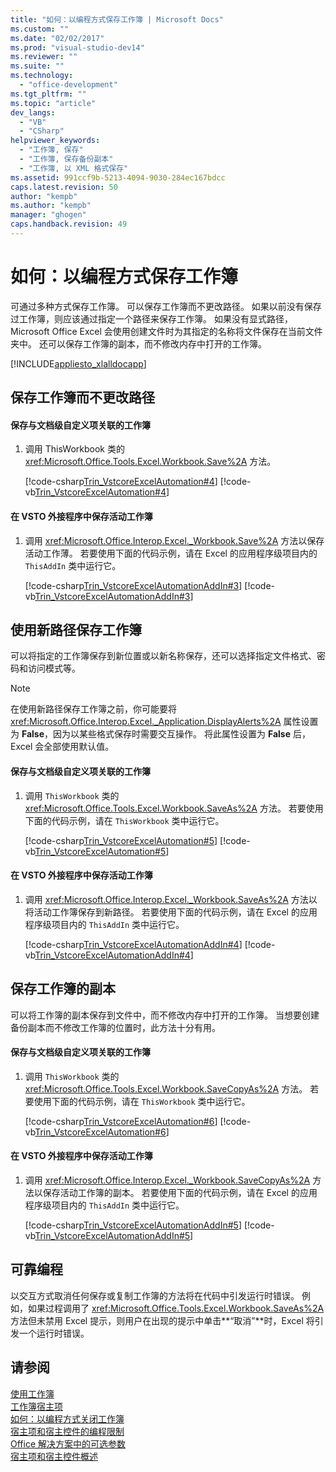 ```yaml
---
title: "如何：以编程方式保存工作簿 | Microsoft Docs"
ms.custom: ""
ms.date: "02/02/2017"
ms.prod: "visual-studio-dev14"
ms.reviewer: ""
ms.suite: ""
ms.technology: 
  - "office-development"
ms.tgt_pltfrm: ""
ms.topic: "article"
dev_langs: 
  - "VB"
  - "CSharp"
helpviewer_keywords: 
  - "工作簿, 保存"
  - "工作簿, 保存备份副本"
  - "工作簿, 以 XML 格式保存"
ms.assetid: 991ccf9b-5213-4094-9030-284ec167bdcc
caps.latest.revision: 50
author: "kempb"
ms.author: "kempb"
manager: "ghogen"
caps.handback.revision: 49
---
```

# 如何：以编程方式保存工作簿
  可通过多种方式保存工作簿。  可以保存工作簿而不更改路径。  如果以前没有保存过工作簿，则应该通过指定一个路径来保存工作簿。  如果没有显式路径，Microsoft Office Excel 会使用创建文件时为其指定的名称将文件保存在当前文件夹中。  还可以保存工作簿的副本，而不修改内存中打开的工作簿。  
  
 [!INCLUDE[appliesto_xlalldocapp](../vsto/includes/appliesto-xlalldocapp-md.md)]  
  
## 保存工作簿而不更改路径  
  
#### 保存与文档级自定义项关联的工作簿  
  
1.  调用 ThisWorkbook 类的 <xref:Microsoft.Office.Tools.Excel.Workbook.Save%2A> 方法。  
  
     [!code-csharp[Trin_VstcoreExcelAutomation#4](../snippets/csharp/VS_Snippets_OfficeSP/Trin_VstcoreExcelAutomation/CS/ThisWorkbook.cs#4)]
     [!code-vb[Trin_VstcoreExcelAutomation#4](../snippets/visualbasic/VS_Snippets_OfficeSP/Trin_VstcoreExcelAutomation/VB/ThisWorkbook.vb#4)]  
  
#### 在 VSTO 外接程序中保存活动工作簿  
  
1.  调用 <xref:Microsoft.Office.Interop.Excel._Workbook.Save%2A> 方法以保存活动工作薄。  若要使用下面的代码示例，请在 Excel 的应用程序级项目内的 `ThisAddIn` 类中运行它。  
  
     [!code-csharp[Trin_VstcoreExcelAutomationAddIn#3](../snippets/csharp/VS_Snippets_OfficeSP/Trin_VstcoreExcelAutomationAddIn/CS/ThisAddIn.cs#3)]
     [!code-vb[Trin_VstcoreExcelAutomationAddIn#3](../snippets/visualbasic/VS_Snippets_OfficeSP/Trin_VstcoreExcelAutomationAddIn/VB/ThisAddIn.vb#3)]  
  
## 使用新路径保存工作簿  
 可以将指定的工作簿保存到新位置或以新名称保存，还可以选择指定文件格式、密码和访问模式等。  
  
> [!NOTE]  
>  在使用新路径保存工作簿之前，你可能要将 <xref:Microsoft.Office.Interop.Excel._Application.DisplayAlerts%2A> 属性设置为 **False**，因为以某些格式保存时需要交互操作。  将此属性设置为 **False** 后，Excel 会全部使用默认值。  
  
#### 保存与文档级自定义项关联的工作簿  
  
1.  调用 `ThisWorkbook` 类的 <xref:Microsoft.Office.Tools.Excel.Workbook.SaveAs%2A> 方法。  若要使用下面的代码示例，请在 `ThisWorkbook` 类中运行它。  
  
     [!code-csharp[Trin_VstcoreExcelAutomation#5](../snippets/csharp/VS_Snippets_OfficeSP/Trin_VstcoreExcelAutomation/CS/ThisWorkbook.cs#5)]
     [!code-vb[Trin_VstcoreExcelAutomation#5](../snippets/visualbasic/VS_Snippets_OfficeSP/Trin_VstcoreExcelAutomation/VB/ThisWorkbook.vb#5)]  
  
#### 在 VSTO 外接程序中保存活动工作簿  
  
1.  调用 <xref:Microsoft.Office.Interop.Excel._Workbook.SaveAs%2A> 方法以将活动工作簿保存到新路径。  若要使用下面的代码示例，请在 Excel 的应用程序级项目内的 `ThisAddIn` 类中运行它。  
  
     [!code-csharp[Trin_VstcoreExcelAutomationAddIn#4](../snippets/csharp/VS_Snippets_OfficeSP/Trin_VstcoreExcelAutomationAddIn/CS/ThisAddIn.cs#4)]
     [!code-vb[Trin_VstcoreExcelAutomationAddIn#4](../snippets/visualbasic/VS_Snippets_OfficeSP/Trin_VstcoreExcelAutomationAddIn/VB/ThisAddIn.vb#4)]  
  
## 保存工作簿的副本  
 可以将工作簿的副本保存到文件中，而不修改内存中打开的工作簿。  当想要创建备份副本而不修改工作簿的位置时，此方法十分有用。  
  
#### 保存与文档级自定义项关联的工作簿  
  
1.  调用 `ThisWorkbook` 类的 <xref:Microsoft.Office.Tools.Excel.Workbook.SaveCopyAs%2A> 方法。  若要使用下面的代码示例，请在 `ThisWorkbook` 类中运行它。  
  
     [!code-csharp[Trin_VstcoreExcelAutomation#6](../snippets/csharp/VS_Snippets_OfficeSP/Trin_VstcoreExcelAutomation/CS/ThisWorkbook.cs#6)]
     [!code-vb[Trin_VstcoreExcelAutomation#6](../snippets/visualbasic/VS_Snippets_OfficeSP/Trin_VstcoreExcelAutomation/VB/ThisWorkbook.vb#6)]  
  
#### 在 VSTO 外接程序中保存活动工作簿  
  
1.  调用 <xref:Microsoft.Office.Interop.Excel._Workbook.SaveCopyAs%2A> 方法以保存活动工作簿的副本。  若要使用下面的代码示例，请在 Excel 的应用程序级项目内的 `ThisAddIn` 类中运行它。  
  
     [!code-csharp[Trin_VstcoreExcelAutomationAddIn#5](../snippets/csharp/VS_Snippets_OfficeSP/Trin_VstcoreExcelAutomationAddIn/CS/ThisAddIn.cs#5)]
     [!code-vb[Trin_VstcoreExcelAutomationAddIn#5](../snippets/visualbasic/VS_Snippets_OfficeSP/Trin_VstcoreExcelAutomationAddIn/VB/ThisAddIn.vb#5)]  
  
## 可靠编程  
 以交互方式取消任何保存或复制工作簿的方法将在代码中引发运行时错误。  例如，如果过程调用了 <xref:Microsoft.Office.Tools.Excel.Workbook.SaveAs%2A> 方法但未禁用 Excel 提示，则用户在出现的提示中单击**“取消”**时，Excel 将引发一个运行时错误。  
  
## 请参阅  
 [使用工作簿](../vsto/working-with-workbooks.md)   
 [工作簿宿主项](../vsto/workbook-host-item.md)   
 [如何：以编程方式关闭工作簿](../vsto/how-to-programmatically-close-workbooks.md)   
 [宿主项和宿主控件的编程限制](../vsto/programmatic-limitations-of-host-items-and-host-controls.md)   
 [Office 解决方案中的可选参数](../vsto/optional-parameters-in-office-solutions.md)   
 [宿主项和宿主控件概述](../vsto/host-items-and-host-controls-overview.md)  
  
  